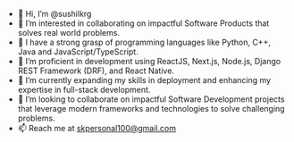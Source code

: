 - 👋  Hi, I’m @sushilkrg
- 👀  I’m interested in collaborating on impactful Software Products that solves real world problems.
- 🌱  I have a strong grasp of programming languages like Python, C++, Java and JavaScript/TypeScript.
- 🌱  I’m proficient in development using ReactJS, Next.js, Node.js, Django REST Framework (DRF), and React Native.
- 🌱  I’m currently expanding my skills in deployment and enhancing my expertise in full-stack development.
- 💞️  I’m looking to collaborate on impactful Software Development projects that leverage modern frameworks and technologies to solve challenging problems.
- 📫  Reach me at skpersonal100@gmail.com

<!---
sushilkrg/sushilkrg is a ✨ special ✨ repository because its `README.md` (this file) appears on your GitHub profile.
You can click the Preview link to take a look at your changes.
--->
